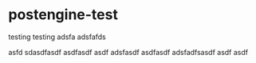 postengine-test
===============

testing
testing
adsfa
adsfafds

asfd
sdasdfasdf
asdfasdf
asdf
adsfasdf
asdfasdf
adsfadfsasdf
asdf
asdf
